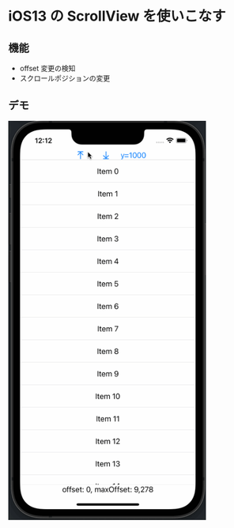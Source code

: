 # iOS13 の ScrollView を使いこなす

## 機能

- offset 変更の検知
- スクロールポジションの変更

## デモ

<img src="demo.gif" width="400">
